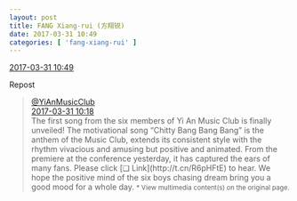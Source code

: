 ```yaml
---
layout: post
title: FANG Xiang-rui (方翔锐)
date: 2017-03-31 10:49
categories: [ 'fang-xiang-rui' ]
---
```


<div class="weibo-info">
  <a href="http://weibo.com/6117583008/ECjtvjPV9">2017-03-31 10:49</a>
</div>

Repost

<!-- more -->

> <div class="weibo-post-name">
>   <a href="http://weibo.com/u/6094546964">@YiAnMusicClub</a>
> </div>
> <div class="weibo-info">
>   <a href="http://weibo.com/6094546964/ECjh219pP">2017-03-31 10:18</a>
> </div>
> The first song from the six members of Yi An Music Club is finally unveiled! The motivational song “Chitty Bang Bang Bang” is the anthem of the Music Club, extends its consistent style with the rhythm vivacious and amusing but positive and animated. From the premiere at the conference yesterday, it has captured the ears of many fans. Please click [❏ Link](http://t.cn/R6pHFtE) to hear. We hope the positive mind of the six boys chasing dream bring you a good mood for a whole day.  
> <small>* View multimedia content(s) on the original page.</small>

